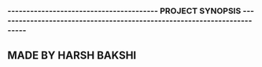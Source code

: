 ### ---------------------------------------- PROJECT SYNOPSIS -------------------------------------------------------------------------

## MADE BY HARSH BAKSHI
